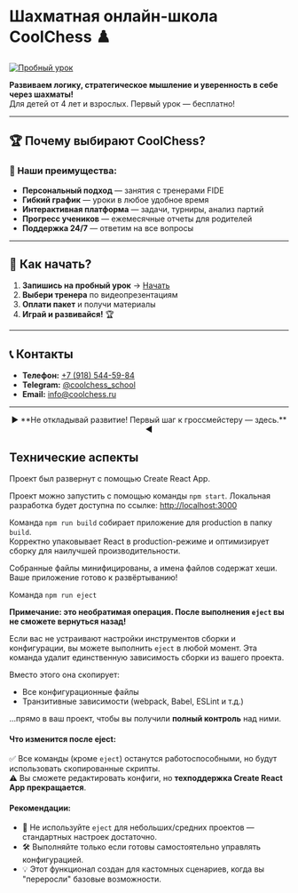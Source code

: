 # Шахматная онлайн-школа CoolChess ♟️

[![Пробный урок](https://img.shields.io/badge/Бесплатный_урок-Записаться-FFD700)](https://coolchess.ru/main)

**Развиваем логику, стратегическое мышление и уверенность в себе через шахматы!**  
Для детей от 4 лет и взрослых. Первый урок — бесплатно!

---

## 🏆 Почему выбирают CoolChess?

### 🌟 Наши преимущества:

- **Персональный подход** — занятия с тренерами FIDE
- **Гибкий график** — уроки в любое удобное время
- **Интерактивная платформа** — задачи, турниры, анализ партий
- **Прогресс учеников** — ежемесячные отчеты для родителей
- **Поддержка 24/7** — ответим на все вопросы

---

## 🚀 Как начать?

1. **Запишись на пробный урок** → [Начать](https://coolchess.ru/main)
2. **Выбери тренера** по видеопрезентациям
3. **Оплати пакет** и получи материалы
4. **Играй и развивайся!** 🏆

---

## 📞 Контакты

- **Телефон:** [+7 (918) 544-59-84](tel:+79185445984)
- **Telegram:** [@coolchess_school](https://t.me/coolchess_school)
- **Email:** [info@coolchess.ru](mailto:info@coolchess.ru)

---

<div align="center">
  ▶️ **Не откладывай развитие! Первый шаг к гроссмейстеру — здесь.** ◀️
</div>

## Технические аспекты

Проект был развернут с помощью Create React App.

Проект можно запустить с помощью команды `npm start`. Локальная разработка будет доступна по ссылке: [http://localhost:3000](http://localhost:3000)

Команда `npm run build` собирает приложение для production в папку `build`.  
Корректно упаковывает React в production-режиме и оптимизирует сборку для наилучшей производительности.

Собранные файлы минифицированы, а имена файлов содержат хеши.  
Ваше приложение готово к развёртыванию!

Команда `npm run eject`

**Примечание: это необратимая операция. После выполнения `eject` вы не сможете вернуться назад!**

Если вас не устраивают настройки инструментов сборки и конфигурации, вы можете выполнить `eject` в любой момент. Эта команда удалит единственную зависимость сборки из вашего проекта.

Вместо этого она скопирует:

- Все конфигурационные файлы
- Транзитивные зависимости (webpack, Babel, ESLint и т.д.)

...прямо в ваш проект, чтобы вы получили **полный контроль** над ними.

#### Что изменится после eject:

✅ Все команды (кроме `eject`) останутся работоспособными, но будут использовать скопированные скрипты.  
⚠️ Вы сможете редактировать конфиги, но **техподдержка Create React App прекращается**.

#### Рекомендации:

- 🔄 Не используйте `eject` для небольших/средних проектов — стандартных настроек достаточно.
- 🛠️ Выполняйте только если готовы самостоятельно управлять конфигурацией.
- 💡 Этот функционал создан для кастомных сценариев, когда вы "переросли" базовые возможности.
